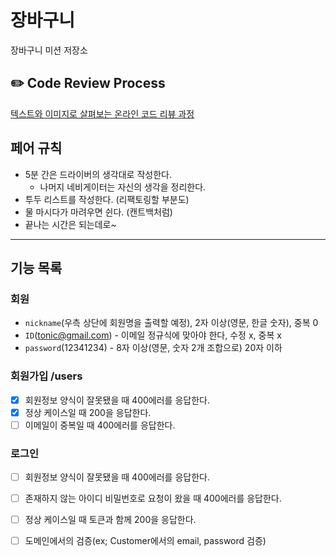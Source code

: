# 장바구니
장바구니 미션 저장소

## ✏️ Code Review Process
[텍스트와 이미지로 살펴보는 온라인 코드 리뷰 과정](https://github.com/next-step/nextstep-docs/tree/master/codereview)

## 페어 규칙

- 5분 간은 드라이버의 생각대로 작성한다.
    - 나머지 네비게이터는 자신의 생각을 정리한다.
- 투두 리스트를 작성한다. (리팩토링할 부분도)
- 물 마시다가 마려우면 쉰다. (캔트백처럼)
- 끝나는 시간은 되는데로~

---

## 기능 목록

### 회원
- `nickname`(우측 상단에 회원명을 출력할 예정), 2자 이상(영문, 한글 숫자), 중복 0
- `ID`(tonic@gmail.com) - 이메일 정규식에 맞아야 한다, 수정 x, 중복 x
- `password`(12341234) - 8자 이상(영문, 숫자 2개 조합으로) 20자 이하

### 회원가입 /users

- [x] 회원정보 양식이 잘못됐을 때 400에러를 응답한다.
- [x] 정상 케이스일 때 200을 응답한다.
- [ ] 이메일이 중복일 때 400에러를 응답한다.

### 로그인

- [ ] 회원정보 양식이 잘못됐을 때 400에러를 응답한다.
- [ ] 존재하지 않는 아이디 비밀번호로 요청이 왔을 때 400에러를 응답한다.
- [ ] 정상 케이스일 때 토큰과 함께 200을 응답한다.

- [ ] 도메인에서의 검증(ex; Customer에서의 email, password 검증)
